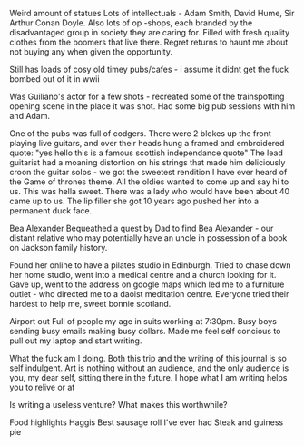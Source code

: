 Weird amount of statues
Lots of intellectuals - Adam Smith, David Hume, Sir Arthur Conan Doyle.
Also lots of op -shops, each branded by the disadvantaged group in society they are caring for. Filled with fresh quality clothes from the boomers that live there. Regret returns to haunt me about not buying any when given the opportunity.

Still has loads of cosy old timey pubs/cafes - i assume it didnt get the fuck bombed out of it in wwii

Was Guiliano's actor for a few shots - recreated some of the trainspotting opening scene in the place it was shot.
Had some big pub sessions with him and Adam.

One of the pubs was full of codgers. There were 2 blokes up the front playing live guitars, and over their heads hung a framed and embroidered quote: "yes hello this is a famous scottish independance quote"
The lead guitarist had a moaning distortion on his strings that made him deliciously croon the guitar solos - we got the sweetest rendition I have ever heard of the Game of thrones theme.
All the oldies wanted to come up and say hi to us.
This was hella sweet.
There was a lady who would have been about 40 came up to us.
The lip filler she got 10 years ago pushed her into a permanent duck face.

Bea Alexander
Bequeathed a quest by Dad to find Bea Alexander - our distant relative who may potentially have an uncle in possession of a book on Jackson family history.

Found her online to have a pilates studio in Edinburgh.
Tried to chase down her home studio, went into a medical centre and a church looking for it. Gave up, went to the address on google maps which led me to a furniture outlet - who directed me to a daoist meditation centre. Everyone tried their hardest to help me, sweet bonnie scotland.

Airport out
Full of people my age in suits working at 7:30pm. Busy boys sending busy emails making busy dollars. Made me feel self concious to pull out my laptop and start writing.

What the fuck am I doing. Both this trip and the writing of this journal is so self indulgent. Art is nothing without an audience, and the only audience is you, my dear self, sitting there in the future. I hope what I am writing helps you to relive or at

Is writing a useless venture?
What makes this worthwhile?

Food highlights
Haggis
Best sausage roll I've ever had
Steak and guiness pie
